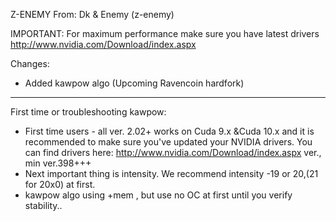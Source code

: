 Z-ENEMY  From: Dk & Enemy (z-enemy)

IMPORTANT:
For maximum performance make sure you have latest drivers 
http://www.nvidia.com/Download/index.aspx

Changes:
- Added kawpow algo (Upcoming Ravencoin hardfork)

_____________________________________
First time or troubleshooting kawpow:
-   First time users - all ver. 2.02+ works on Cuda 9.x &Cuda 10.x and it is recommended to make sure you've updated your NVIDIA drivers. You can find drivers here: http://www.nvidia.com/Download/index.aspx ver., min  ver.398+++
-   Next important thing is intensity. We recommend intensity -19 or 20,(21 for 20x0) at first.
-   kawpow algo using +mem , but use no OC at first until you verify stability.. 
